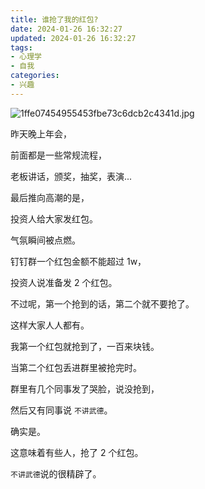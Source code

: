 ```yaml
---
title: 谁抢了我的红包?
date: 2024-01-26 16:32:27
updated: 2024-01-26 16:32:27
tags:
- 心理学
- 自我
categories:
- 兴趣
---
```


![1ffe07454955453fbe73c6dcb2c4341d.jpg](https://s2.loli.net/2024/01/26/dq8xUS6v2IbTLVK.jpg)

昨天晚上年会，

前面都是一些常规流程，

老板讲话，颁奖，抽奖，表演...

最后推向高潮的是，

投资人给大家发红包。

气氛瞬间被点燃。

钉钉群一个红包金额不能超过 1w，

投资人说准备发 2 个红包。

不过呢，第一个抢到的话，第二个就不要抢了。

这样大家人人都有。

我第一个红包就抢到了，一百来块钱。

当第二个红包丢进群里被抢完时。

群里有几个同事发了哭脸，说没抢到，

然后又有同事说 `不讲武德`。

确实是。

这意味着有些人，抢了 2 个红包。

 `不讲武德`说的很精辟了。



